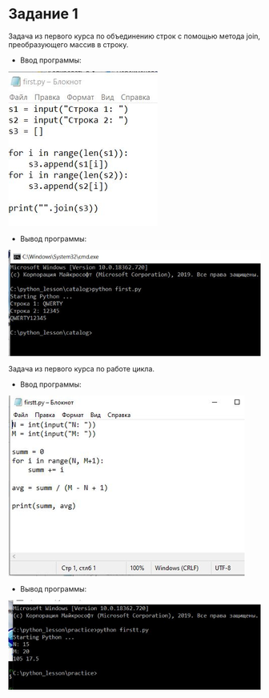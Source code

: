 # Задание 1 #
Задача из первого курса по объединению строк с помощью метода join, преобразующего массив в строку.
+ Ввод программы:
  
![](https://github.com/rom1577/PythonLessons/blob/main/ScreenShots/1.JPG)
+ Вывод программы:
  
![](https://github.com/rom1577/PythonLessons/blob/main/ScreenShots/2.JPG)

Задача из первого курса по работе цикла.
+ Ввод программы:

![](https://github.com/rom1577/PythonLessons/blob/main/ScreenShots/3.JPG)
+ Вывод программы:
  
![](https://github.com/rom1577/PythonLessons/blob/main/ScreenShots/4.JPG)